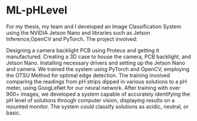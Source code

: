 # ML-pHLevel
For my thesis, my team and I developed an Image Classification System using the NVIDIA Jetson Nano and libraries such as Jetson Inference,OpenCV and PyTorch. The project involved:

Designing a camera backlight PCB using Proteus and getting it manufactured.
Creating a 3D case to house the camera, PCB backlight, and Jetson Nano.
Installing necessary drivers and setting up the Jetson Nano and camera.
We trained the system using PyTorch and OpenCV, employing the OTSU Method for optimal edge detection. The training involved comparing the readings from pH strips dipped in various solutions to a pH meter, using GoogLeNet for our neural network. After training with over 900+ images, we developed a system capable of accurately identifying the pH level of solutions through computer vision, displaying results on a mounted monitor. The system could classify solutions as acidic, neutral, or basic.
